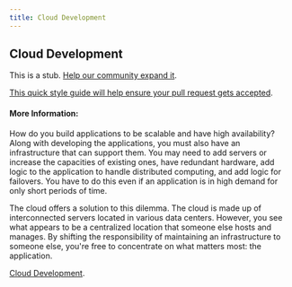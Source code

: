 ```yaml
---
title: Cloud Development
---
```

## Cloud Development

This is a stub. <a href='https://github.com/freecodecamp/guides/tree/master/src/pages/cloud-development/index.md' target='_blank' rel='nofollow'>Help our community expand it</a>.

<a href='https://github.com/freecodecamp/guides/blob/master/README.md' target='_blank' rel='nofollow'>This quick style guide will help ensure your pull request gets accepted</a>.

<!-- The article goes here, in GitHub-flavored Markdown. Feel free to add YouTube videos, images, and CodePen/JSBin embeds  -->

#### More Information:
<!-- Please add any articles you think might be helpful to read before writing the article -->

How do you build applications to be scalable and have high availability? Along with developing the applications, you must also have an infrastructure that can support them. You may need to add servers or increase the capacities of existing ones, have redundant hardware, add logic to the application to handle distributed computing, and add logic for failovers. You have to do this even if an application is in high demand for only short periods of time.

The cloud offers a solution to this dilemma. The cloud is made up of interconnected servers located in various data centers. However, you see what appears to be a centralized location that someone else hosts and manages. By shifting the responsibility of maintaining an infrastructure to someone else, you're free to concentrate on what matters most: the application.

<a href='https://msdn.microsoft.com/en-us/library/ff898430.aspx' target='_blank' rel='nofollow'>Cloud Development</a>.
